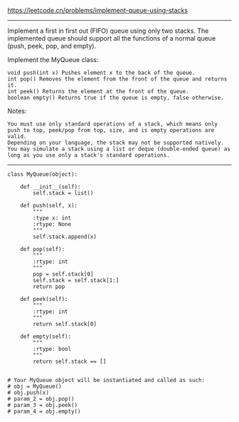 https://leetcode.cn/problems/implement-queue-using-stacks
***
Implement a first in first out (FIFO) queue using only two stacks. The implemented queue should support all the functions of a normal queue (push, peek, pop, and empty).

Implement the MyQueue class:
```
void push(int x) Pushes element x to the back of the queue.
int pop() Removes the element from the front of the queue and returns it.
int peek() Returns the element at the front of the queue.
boolean empty() Returns true if the queue is empty, false otherwise.
```
Notes:
```
You must use only standard operations of a stack, which means only push to top, peek/pop from top, size, and is empty operations are valid.
Depending on your language, the stack may not be supported natively. You may simulate a stack using a list or deque (double-ended queue) as long as you use only a stack's standard operations.
```
***
```
class MyQueue(object):

    def __init__(self):
        self.stack = list()

    def push(self, x):
        """
        :type x: int
        :rtype: None
        """
        self.stack.append(x)

    def pop(self):
        """
        :rtype: int
        """
        pop = self.stack[0]
        self.stack = self.stack[1:]
        return pop

    def peek(self):
        """
        :rtype: int
        """
        return self.stack[0]

    def empty(self):
        """
        :rtype: bool
        """
        return self.stack == []


# Your MyQueue object will be instantiated and called as such:
# obj = MyQueue()
# obj.push(x)
# param_2 = obj.pop()
# param_3 = obj.peek()
# param_4 = obj.empty()
